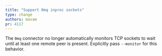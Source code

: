 ```yaml
---
title: "Support 0mq inproc sockets"
type: change
authors: mavam
pr: 4117
---
```


The `0mq` connector no longer automatically monitors TCP sockets to wait until
at least one remote peer is present. Explicitly pass `--monitor` for this
behavior.
